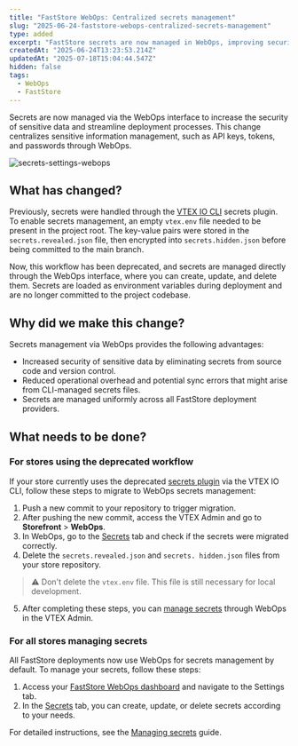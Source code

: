 ```yaml
---
title: "FastStore WebOps: Centralized secrets management"
slug: "2025-06-24-faststore-webops-centralized-secrets-management"
type: added
excerpt: "FastStore secrets are now managed in WebOps, improving security by deploying them as environment variables."
createdAt: "2025-06-24T13:23:53.214Z"
updatedAt: "2025-07-18T15:04:44.547Z"
hidden: false
tags:
  - WebOps
  - FastStore
---
```


Secrets are now managed via the WebOps interface to increase the security of sensitive data and streamline deployment processes. This change centralizes sensitive information management, such as API keys, tokens, and passwords through WebOps.

![secrets-settings-webops](https://vtexhelp.vtexassets.com/assets/docs/src/secrets-settings-webops___c4cc35670f1faf9ecabd30447d1ee9b6.gif)

## What has changed?

Previously, secrets were handled through the [VTEX IO CLI](https://developers.vtex.com/docs/guides/vtex-io-documentation-vtex-io-cli-plugins) secrets plugin. To enable secrets management, an empty `vtex.env` file needed to be present in the project root. The key-value pairs were stored in the `secrets.revealed.json` file, then encrypted into `secrets.hidden.json` before being committed to the main branch.

Now, this workflow has been deprecated, and secrets are managed directly through the WebOps interface, where you can create, update, and delete them. Secrets are loaded as environment variables during deployment and are no longer committed to the project codebase.

## Why did we make this change?

Secrets management via WebOps provides the following advantages:

- Increased security of sensitive data by eliminating secrets from source code and version control.
- Reduced operational overhead and potential sync errors that might arise from CLI-managed secrets files.
- Secrets are managed uniformly across all FastStore deployment providers.

## What needs to be done?

### For stores using the deprecated workflow

If your store currently uses the deprecated [secrets plugin](https://v1.faststore.dev/how-to-guides/webops/security/setting-up-secrets) via the VTEX IO CLI, follow these steps to migrate to WebOps secrets management:

1. Push a new commit to your repository to trigger migration.
2. After pushing the new commit, access the VTEX Admin and go to **Storefront** > **WebOps**.
3. In WebOps, go to the [Secrets](https://developers.vtex.com/docs/guides/faststore/1-onboarding-dashboard#secrets) tab and check if the secrets were migrated correctly.
4. Delete the `secrets.revealed.json` and `secrets. hidden.json` files from your store repository.

> ⚠️ Don't delete the `vtex.env` file. This file is still necessary for local development.

5. After completing these steps, you can [manage secrets](#for-all-stores-managing-secrets) through WebOps in the VTEX Admin.

### For all stores managing secrets

All FastStore deployments now use WebOps for secrets management by default. To manage your secrets, follow these steps:

1. Access your [FastStore WebOps dashboard](https://developers.vtex.com/docs/guides/faststore/1-onboarding-dashboard) and navigate to the Settings tab.
2. In the [Secrets](https://developers.vtex.com/docs/guides/faststore/1-onboarding-dashboard#secrets) tab, you can create, update, or delete secrets according to your needs.

For detailed instructions, see the [Managing secrets](https://developers.vtex.com/docs/guides/faststore/security-managing-secrets) guide.
